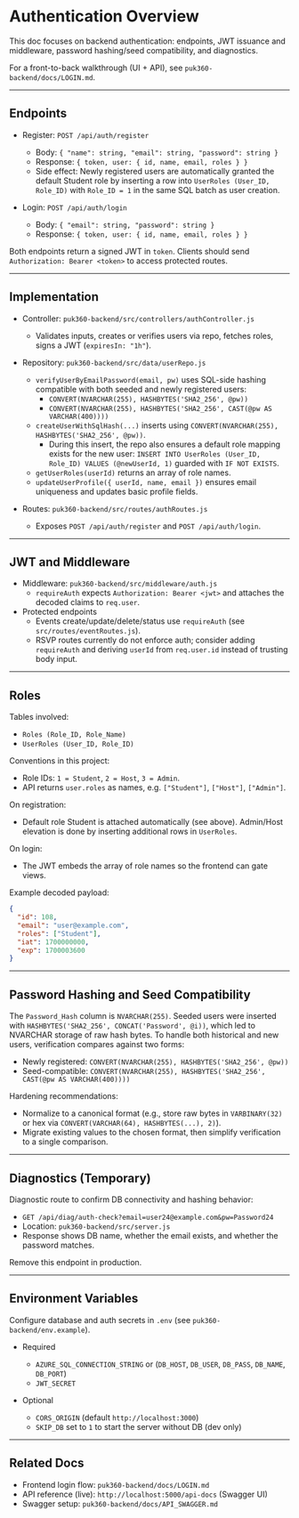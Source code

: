 # Authentication Overview

This doc focuses on backend authentication: endpoints, JWT issuance and middleware, password hashing/seed compatibility, and diagnostics.

For a front-to-back walkthrough (UI + API), see `puk360-backend/docs/LOGIN.md`.

---

## Endpoints

- Register: `POST /api/auth/register`
  - Body: `{ "name": string, "email": string, "password": string }`
  - Response: `{ token, user: { id, name, email, roles } }`
  - Side effect: Newly registered users are automatically granted the default
    Student role by inserting a row into `UserRoles (User_ID, Role_ID)` with
    `Role_ID = 1` in the same SQL batch as user creation.

- Login: `POST /api/auth/login`
  - Body: `{ "email": string, "password": string }`
  - Response: `{ token, user: { id, name, email, roles } }`

Both endpoints return a signed JWT in `token`. Clients should send `Authorization: Bearer <token>` to access protected routes.

---

## Implementation

- Controller: `puk360-backend/src/controllers/authController.js`
  - Validates inputs, creates or verifies users via repo, fetches roles, signs a JWT (`expiresIn: "1h"`).

- Repository: `puk360-backend/src/data/userRepo.js`
  - `verifyUserByEmailPassword(email, pw)` uses SQL-side hashing compatible with both seeded and newly registered users:
    - `CONVERT(NVARCHAR(255), HASHBYTES('SHA2_256', @pw))`
    - `CONVERT(NVARCHAR(255), HASHBYTES('SHA2_256', CAST(@pw AS VARCHAR(400))))`
  - `createUserWithSqlHash(...)` inserts using `CONVERT(NVARCHAR(255), HASHBYTES('SHA2_256', @pw))`.
    - During this insert, the repo also ensures a default role mapping exists
      for the new user: `INSERT INTO UserRoles (User_ID, Role_ID) VALUES (@newUserId, 1)`
      guarded with `IF NOT EXISTS`.
  - `getUserRoles(userId)` returns an array of role names.
  - `updateUserProfile({ userId, name, email })` ensures email uniqueness and updates basic profile fields.

- Routes: `puk360-backend/src/routes/authRoutes.js`
  - Exposes `POST /api/auth/register` and `POST /api/auth/login`.

---

## JWT and Middleware

- Middleware: `puk360-backend/src/middleware/auth.js`
  - `requireAuth` expects `Authorization: Bearer <jwt>` and attaches the decoded claims to `req.user`.
- Protected endpoints
  - Events create/update/delete/status use `requireAuth` (see `src/routes/eventRoutes.js`).
  - RSVP routes currently do not enforce auth; consider adding `requireAuth` and deriving `userId` from `req.user.id` instead of trusting body input.

---

## Roles

Tables involved:
- `Roles (Role_ID, Role_Name)`
- `UserRoles (User_ID, Role_ID)`

Conventions in this project:
- Role IDs: `1 = Student`, `2 = Host`, `3 = Admin`.
- API returns `user.roles` as names, e.g. `["Student"]`, `["Host"]`, `["Admin"]`.

On registration:
- Default role Student is attached automatically (see above). Admin/Host
  elevation is done by inserting additional rows in `UserRoles`.

On login:
- The JWT embeds the array of role names so the frontend can gate views.

Example decoded payload:
```json
{
  "id": 108,
  "email": "user@example.com",
  "roles": ["Student"],
  "iat": 1700000000,
  "exp": 1700003600
}
```

---

## Password Hashing and Seed Compatibility

The `Password_Hash` column is `NVARCHAR(255)`. Seeded users were inserted with `HASHBYTES('SHA2_256', CONCAT('Password', @i))`, which led to NVARCHAR storage of raw hash bytes. To handle both historical and new users, verification compares against two forms:

- Newly registered: `CONVERT(NVARCHAR(255), HASHBYTES('SHA2_256', @pw))`
- Seed-compatible: `CONVERT(NVARCHAR(255), HASHBYTES('SHA2_256', CAST(@pw AS VARCHAR(400))))`

Hardening recommendations:

- Normalize to a canonical format (e.g., store raw bytes in `VARBINARY(32)` or hex via `CONVERT(VARCHAR(64), HASHBYTES(...), 2)`).
- Migrate existing values to the chosen format, then simplify verification to a single comparison.

---

## Diagnostics (Temporary)

Diagnostic route to confirm DB connectivity and hashing behavior:

- `GET /api/diag/auth-check?email=user24@example.com&pw=Password24`
- Location: `puk360-backend/src/server.js`
- Response shows DB name, whether the email exists, and whether the password matches.

Remove this endpoint in production.

---

## Environment Variables

Configure database and auth secrets in `.env` (see `puk360-backend/env.example`).

- Required
  - `AZURE_SQL_CONNECTION_STRING` or (`DB_HOST`, `DB_USER`, `DB_PASS`, `DB_NAME`, `DB_PORT`)
  - `JWT_SECRET`

- Optional
  - `CORS_ORIGIN` (default `http://localhost:3000`)
  - `SKIP_DB` set to `1` to start the server without DB (dev only)

---

## Related Docs

- Frontend login flow: `puk360-backend/docs/LOGIN.md`
- API reference (live): `http://localhost:5000/api-docs` (Swagger UI)
- Swagger setup: `puk360-backend/docs/API_SWAGGER.md`

